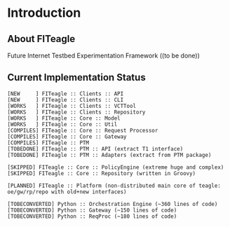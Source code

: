 Introduction
============

About FITeagle
---------------

Future Internet Testbed Experimentation Framework ((to be done))

Current Implementation Status
-----------------------------

    [NEW     ] FITeagle :: Clients :: API
    [NEW     ] FITeagle :: Clients :: CLI
    [WORKS   ] FITeagle :: Clients :: VCTTool
    [WORKS   ] FITeagle :: Clients :: Repository
    [WORKS   ] FITeagle :: Core :: Model
    [WORKS   ] FITeagle :: Core :: Util
    [COMPILES] FITeagle :: Core :: Request Processor
    [COMPILES] FITeagle :: Core :: Gateway
    [COMPILES] FITeagle :: PTM
    [TOBEDONE] FITeagle :: PTM :: API (extract T1 interface)
    [TOBEDONE] FITeagle :: PTM :: Adapters (extract from PTM package)

    [SKIPPED] FITeagle :: Core :: PolicyEngine (extreme huge and complex)
    [SKIPPED] FITeagle :: Core :: Repository (written in Groovy)

    [PLANNED] FITeagle :: Platform (non-distributed main core of teagle: oe/gw/rp/repo with old+new interfaces)

    [TOBECONVERTED] Python :: Orchestration Engine (~360 lines of code)
    [TOBECONVERTED] Python :: Gateway (~150 lines of code)
    [TOBECONVERTED] Python :: ReqProc (~180 lines of code)

